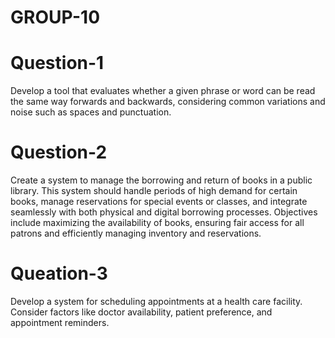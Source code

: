 # GROUP-10
# Question-1
 Develop a tool that evaluates whether a given phrase or word can be read the same way forwards and backwards, considering common variations and noise such as spaces and punctuation.
# Question-2
 Create a system to manage the borrowing and return of books in a public library. This system should handle periods of high demand for certain books, manage reservations for special events or classes, and integrate seamlessly with both physical and digital borrowing processes. Objectives include maximizing the availability of books, ensuring fair access for all patrons and efficiently managing inventory and reservations.
# Queation-3
Develop a system for scheduling appointments at a health care facility. Consider factors like doctor availability, patient preference, and appointment reminders. 
